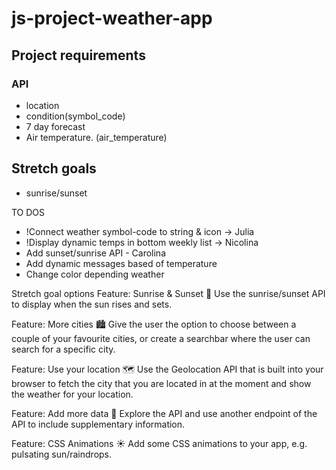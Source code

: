 # js-project-weather-app

## Project requirements

### API
* location
* condition(symbol_code)
* 7 day forecast
* Air temperature. (air_temperature)

## Stretch goals
* sunrise/sunset

TO DOS 
- !Connect weather symbol-code to string & icon -> Julia
- !Display dynamic temps in bottom weekly list -> Nicolina
- Add sunset/sunrise API - Carolina
- Add dynamic messages based of temperature 
- Change color depending weather


Stretch goal options
Feature: Sunrise & Sunset 🌅 Use the sunrise/sunset API to display when the sun rises and sets.

Feature: More cities 🏙️ Give the user the option to choose between a couple of your favourite cities, or create a searchbar where the user can search for a specific city.

Feature: Use your location 🗺️ Use the Geolocation API that is built into your browser to fetch the city that you are located in at the moment and show the weather for your location.

Feature: Add more data 💽 Explore the API and use another endpoint of the API to include supplementary information.

Feature: CSS Animations ☀️ Add some CSS animations to your app, e.g. pulsating sun/raindrops.